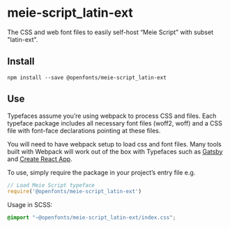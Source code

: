 
# meie-script_latin-ext

The CSS and web font files to easily self-host “Meie Script” with subset "latin-ext".

## Install

`npm install --save @openfonts/meie-script_latin-ext`

## Use

Typefaces assume you’re using webpack to process CSS and files. Each typeface
package includes all necessary font files (woff2, woff) and a CSS file with
font-face declarations pointing at these files.

You will need to have webpack setup to load css and font files. Many tools built
with Webpack will work out of the box with Typefaces such as [Gatsby](https://github.com/gatsbyjs/gatsby)
and [Create React App](https://github.com/facebookincubator/create-react-app).

To use, simply require the package in your project’s entry file e.g.

```javascript
// Load Meie Script typeface
require('@openfonts/meie-script_latin-ext')
```

Usage in SCSS:
```scss
@import "~@openfonts/meie-script_latin-ext/index.css";
```
